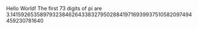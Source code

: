 
Hello World!
The first 73 digits of pi are 3.14159265358979323846264338327950288419716939937510582097494459230781640
